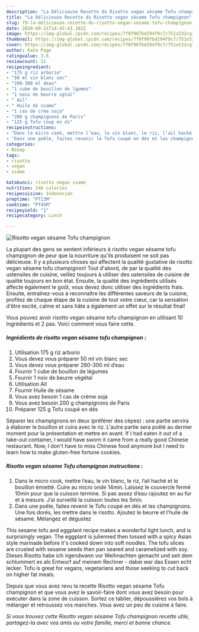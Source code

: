 ```yaml
---
description: "La Délicieuse Recette du Risotto vegan sésame Tofu champignon"
title: "La Délicieuse Recette du Risotto vegan sésame Tofu champignon"
slug: 79-la-delicieuse-recette-du-risotto-vegan-sesame-tofu-champignon
date: 2020-09-21T14:43:43.182Z
image: https://img-global.cpcdn.com/recipes/7f8f907bd294f9c7/751x532cq70/risotto-vegan-sesame-tofu-champignon-photo-principale-de-la-recette.jpg
thumbnail: https://img-global.cpcdn.com/recipes/7f8f907bd294f9c7/751x532cq70/risotto-vegan-sesame-tofu-champignon-photo-principale-de-la-recette.jpg
cover: https://img-global.cpcdn.com/recipes/7f8f907bd294f9c7/751x532cq70/risotto-vegan-sesame-tofu-champignon-photo-principale-de-la-recette.jpg
author: Kate Page
ratingvalue: 3.6
reviewcount: 11
recipeingredient:
- "175 g riz arborio"
- "50 ml vin blanc sec"
- "280-300 ml deau"
- "1 cube de bouillon de lgumes"
- "1 noix de beurre vgtal"
- " Ail"
- " Huile de ssame"
- "1 cas de crme soja"
- "200 g champignons de Paris"
- "125 g Tofu coup en ds"
recipeinstructions:
- "Dans le micro cook, mettre l’eau, le vin blanc, le riz, l’ail haché et le bouillon émietté. Cuire au micro onde 14min. Laissez le couvercle fermé 10min pour que la cuisson termine. Si pas assez d’eau rajoutez en au fur et à mesure. J’ai surveillé la cuisson toutes les 5min."
- "Dans une poêle, faites revenir le Tofu coupé en dés et les champignons. Une fois dorés, les mettre dans le risotto. Ajoutez le beurre et l’huile de sésame. Mélangez et dégustez"
categories:
- Resep
tags:
- risotto
- vegan
- ssame

katakunci: risotto vegan ssame 
nutrition: 246 calories
recipecuisine: Indonesian
preptime: "PT13M"
cooktime: "PT45M"
recipeyield: "1"
recipecategory: Lunch

---
```



![Risotto vegan sésame Tofu champignon](https://img-global.cpcdn.com/recipes/7f8f907bd294f9c7/751x532cq70/risotto-vegan-sesame-tofu-champignon-photo-principale-de-la-recette.jpg)

La plupart des gens se sentent inférieurs à risotto vegan sésame tofu champignon de peur que la nourriture qu'ils produisent ne soit pas délicieuse. Il y a plusieurs choses qui affectent la qualité gustative de risotto vegan sésame tofu champignon! Tout d'abord, de par la qualité des ustensiles de cuisine, veillez toujours à utiliser des ustensiles de cuisine de qualité toujours en bon état. Ensuite, la qualité des ingrédients utilisés affecte également le goût, vous devez donc utiliser des ingrédients frais. Ensuite, entraînez-vous à reconnaître les différentes saveurs de la cuisine, profitez de chaque étape de la cuisine de tout votre cœur, car la sensation d'être excité, calme et sans hâte a également un effet sur le résultat final!

<!--inarticleads1-->

Vous pouvez avoir risotto vegan sésame tofu champignon en utilisant 10 Ingrédients et 2 pas. Voici comment vous faire cette.

##### Ingrédients de risotto vegan sésame tofu champignon :

1. Utilisation 175 g riz arborio
1. Vous devez vous préparer 50 ml vin blanc sec
1. Vous devez vous préparer 280-300 ml d’eau
1. Fournir 1 cube de bouillon de légumes
1. Fournir 1 noix de beurre végétal
1. Utilisation  Ail
1. Fournir  Huile de sésame
1. Vous avez besoin 1 cas de crème soja
1. Vous avez besoin 200 g champignons de Paris
1. Préparer 125 g Tofu coupé en dès


Séparer les champignons en deux (préférer des cèpes) : une partie servira à élaborer le bouillon et cuira avec le riz. L&#39;autre partie sera poêlé au dernier moment pour la présentation et mettre en avant. If I had eaten it out of a take-out container, I would have sworn it came from a really good Chinese restaurant. Now, I don&#39;t have to miss Chinese food anymore but I need to learn how to make gluten-free fortune cookies. 

<!--inarticleads2-->

##### Risotto vegan sésame Tofu champignon instructions :

1. Dans le micro cook, mettre l’eau, le vin blanc, le riz, l’ail haché et le bouillon émietté. Cuire au micro onde 14min. Laissez le couvercle fermé 10min pour que la cuisson termine. Si pas assez d’eau rajoutez en au fur et à mesure. J’ai surveillé la cuisson toutes les 5min.
1. Dans une poêle, faites revenir le Tofu coupé en dés et les champignons. Une fois dorés, les mettre dans le risotto. Ajoutez le beurre et l’huile de sésame. Mélangez et dégustez


This sesame tofu and eggplant recipe makes a wonderful light lunch, and is surprisingly vegan. The eggplant is julienned then tossed with a spicy Asian style marinade before it&#39;s cooked down into soft noodles. The tofu slices are crusted with sesame seeds then pan seared and caramelized with soy. Dieses Risotto habe ich irgendwann vor Weihnachten gemacht und seit dem schlummert es als Entwurf auf meinem Rechner - dabei war das Essen echt lecker. Tofu is great for vegans, vegetarians and those seeking to cut back on higher fat meals. 

<!--inarticleads1-->

<p>
Depuis que vous avez revu la recette Risotto vegan sésame Tofu champignon et que vous avez le savoir-faire dont vous avez besoin pour exécuter dans la zone de cuisson. Sortez ce tablier, dépoussiérez vos bols à mélanger et retroussez vos manches. Vous avez un peu de cuisine à faire.
</p>

<p>
<i>Si vous trouvez cette Risotto vegan sésame Tofu champignon recette utile, partagez-la avec vos amis ou votre famille, merci et bonne chance.</i>
</p>
